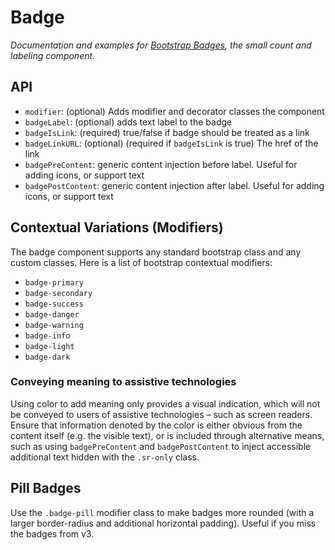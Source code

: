 # Badge
_Documentation and examples for [Bootstrap Badges](https://getbootstrap.com/docs/4.6/components/badge/), the small count and labeling component._

## API

* `modifier`: (optional) Adds modifier and decorator classes the component
* `badgeLabel`: (optional) adds text label to the badge
* `badgeIsLink`: (required) true/false if badge should be treated as a link
* `badgeLinkURL`: (optional) (required if `badgeIsLink` is true) The href of the link 
* `badgePreContent`: generic content injection before label. Useful for adding icons, or support text
* `badgePostContent`: generic content injection after label. Useful for adding icons, or support text

## Contextual Variations (Modifiers)
The badge component supports any standard bootstrap class and any custom classes. Here is a list of bootstrap contextual modifiers:

* `badge-primary`
* `badge-secondary`
* `badge-success`
* `badge-danger`
* `badge-warning`
* `badge-info`
* `badge-light`
* `badge-dark`

### Conveying meaning to assistive technologies

Using color to add meaning only provides a visual indication, which will not be conveyed to users of assistive technologies – such as screen readers. Ensure that information denoted by the color is either obvious from the content itself (e.g. the visible text), or is included through alternative means, such as using `badgePreContent` and `badgePostContent` to inject accessible additional text hidden with the `.sr-only` class. 

## Pill Badges
Use the `.badge-pill` modifier class to make badges more rounded (with a larger border-radius and additional horizontal padding). Useful if you miss the badges from v3.